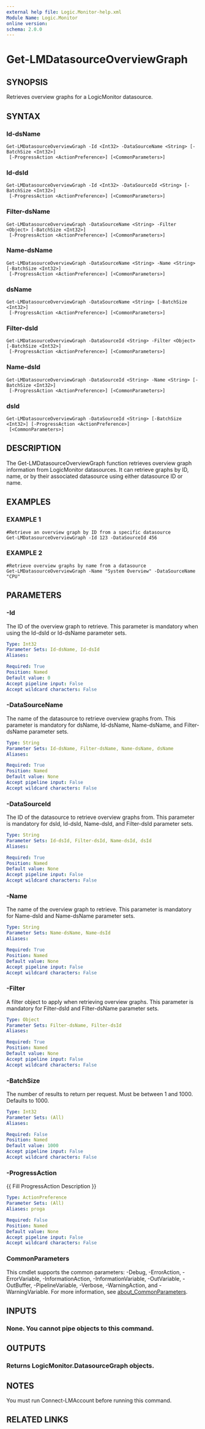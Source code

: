 ```yaml
---
external help file: Logic.Monitor-help.xml
Module Name: Logic.Monitor
online version:
schema: 2.0.0
---
```


# Get-LMDatasourceOverviewGraph

## SYNOPSIS
Retrieves overview graphs for a LogicMonitor datasource.

## SYNTAX

### Id-dsName
```
Get-LMDatasourceOverviewGraph -Id <Int32> -DataSourceName <String> [-BatchSize <Int32>]
 [-ProgressAction <ActionPreference>] [<CommonParameters>]
```

### Id-dsId
```
Get-LMDatasourceOverviewGraph -Id <Int32> -DataSourceId <String> [-BatchSize <Int32>]
 [-ProgressAction <ActionPreference>] [<CommonParameters>]
```

### Filter-dsName
```
Get-LMDatasourceOverviewGraph -DataSourceName <String> -Filter <Object> [-BatchSize <Int32>]
 [-ProgressAction <ActionPreference>] [<CommonParameters>]
```

### Name-dsName
```
Get-LMDatasourceOverviewGraph -DataSourceName <String> -Name <String> [-BatchSize <Int32>]
 [-ProgressAction <ActionPreference>] [<CommonParameters>]
```

### dsName
```
Get-LMDatasourceOverviewGraph -DataSourceName <String> [-BatchSize <Int32>]
 [-ProgressAction <ActionPreference>] [<CommonParameters>]
```

### Filter-dsId
```
Get-LMDatasourceOverviewGraph -DataSourceId <String> -Filter <Object> [-BatchSize <Int32>]
 [-ProgressAction <ActionPreference>] [<CommonParameters>]
```

### Name-dsId
```
Get-LMDatasourceOverviewGraph -DataSourceId <String> -Name <String> [-BatchSize <Int32>]
 [-ProgressAction <ActionPreference>] [<CommonParameters>]
```

### dsId
```
Get-LMDatasourceOverviewGraph -DataSourceId <String> [-BatchSize <Int32>] [-ProgressAction <ActionPreference>]
 [<CommonParameters>]
```

## DESCRIPTION
The Get-LMDatasourceOverviewGraph function retrieves overview graph information from LogicMonitor datasources.
It can retrieve graphs by ID, name, or by their associated datasource using either datasource ID or name.

## EXAMPLES

### EXAMPLE 1
```
#Retrieve an overview graph by ID from a specific datasource
Get-LMDatasourceOverviewGraph -Id 123 -DataSourceId 456
```

### EXAMPLE 2
```
#Retrieve overview graphs by name from a datasource
Get-LMDatasourceOverviewGraph -Name "System Overview" -DataSourceName "CPU"
```

## PARAMETERS

### -Id
The ID of the overview graph to retrieve.
This parameter is mandatory when using the Id-dsId or Id-dsName parameter sets.

```yaml
Type: Int32
Parameter Sets: Id-dsName, Id-dsId
Aliases:

Required: True
Position: Named
Default value: 0
Accept pipeline input: False
Accept wildcard characters: False
```

### -DataSourceName
The name of the datasource to retrieve overview graphs from.
This parameter is mandatory for dsName, Id-dsName, Name-dsName, and Filter-dsName parameter sets.

```yaml
Type: String
Parameter Sets: Id-dsName, Filter-dsName, Name-dsName, dsName
Aliases:

Required: True
Position: Named
Default value: None
Accept pipeline input: False
Accept wildcard characters: False
```

### -DataSourceId
The ID of the datasource to retrieve overview graphs from.
This parameter is mandatory for dsId, Id-dsId, Name-dsId, and Filter-dsId parameter sets.

```yaml
Type: String
Parameter Sets: Id-dsId, Filter-dsId, Name-dsId, dsId
Aliases:

Required: True
Position: Named
Default value: None
Accept pipeline input: False
Accept wildcard characters: False
```

### -Name
The name of the overview graph to retrieve.
This parameter is mandatory for Name-dsId and Name-dsName parameter sets.

```yaml
Type: String
Parameter Sets: Name-dsName, Name-dsId
Aliases:

Required: True
Position: Named
Default value: None
Accept pipeline input: False
Accept wildcard characters: False
```

### -Filter
A filter object to apply when retrieving overview graphs.
This parameter is mandatory for Filter-dsId and Filter-dsName parameter sets.

```yaml
Type: Object
Parameter Sets: Filter-dsName, Filter-dsId
Aliases:

Required: True
Position: Named
Default value: None
Accept pipeline input: False
Accept wildcard characters: False
```

### -BatchSize
The number of results to return per request.
Must be between 1 and 1000.
Defaults to 1000.

```yaml
Type: Int32
Parameter Sets: (All)
Aliases:

Required: False
Position: Named
Default value: 1000
Accept pipeline input: False
Accept wildcard characters: False
```

### -ProgressAction
{{ Fill ProgressAction Description }}

```yaml
Type: ActionPreference
Parameter Sets: (All)
Aliases: proga

Required: False
Position: Named
Default value: None
Accept pipeline input: False
Accept wildcard characters: False
```

### CommonParameters
This cmdlet supports the common parameters: -Debug, -ErrorAction, -ErrorVariable, -InformationAction, -InformationVariable, -OutVariable, -OutBuffer, -PipelineVariable, -Verbose, -WarningAction, and -WarningVariable. For more information, see [about_CommonParameters](http://go.microsoft.com/fwlink/?LinkID=113216).

## INPUTS

### None. You cannot pipe objects to this command.
## OUTPUTS

### Returns LogicMonitor.DatasourceGraph objects.
## NOTES
You must run Connect-LMAccount before running this command.

## RELATED LINKS
